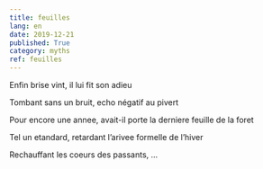 ```yaml
---
title: feuilles
lang: en
date: 2019-12-21
published: True
category: myths
ref: feuilles
---    
```


Enfin brise vint, il lui fit son adieu    

Tombant sans un bruit, echo négatif au pivert   

Pour encore une annee, avait-il porte la derniere feuille de la foret    

Tel un etandard, retardant l’arivee formelle de l’hiver

Rechauffant les coeurs des passants, ...
